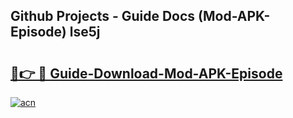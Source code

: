 ## Github Projects - Guide Docs (Mod-APK-Episode) lse5j

# <h2><a href="https://apkcomod.com?title=Mod-APK-Episode">🔗👉 🔴 Guide-Download-Mod-APK-Episode </a></h2>

[![acn](https://github.com/user-attachments/assets/0f9c940e-d8b0-45ae-aac7-cd30a18b3e1c)](https://apkcomod.com?title=Mod-APK-Episode)
